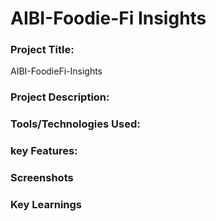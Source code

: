 
# AIBI-Foodie-Fi Insights

### Project Title:
AIBI-FoodieFi-Insights

### Project Description:
### Tools/Technologies Used:
### key Features:
### Screenshots
### Key Learnings

